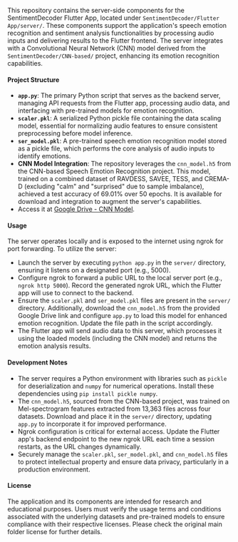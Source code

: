 This repository contains the server-side components for the SentimentDecoder Flutter App, located under `SentimentDecoder/Flutter App/server/`. These components support the application's speech emotion recognition and sentiment analysis functionalities by processing audio inputs and delivering results to the Flutter frontend. The server integrates with a Convolutional Neural Network (CNN) model derived from the `SentimentDecoder/CNN-based/` project, enhancing its emotion recognition capabilities.

#### Project Structure
- **`app.py`**: The primary Python script that serves as the backend server, managing API requests from the Flutter app, processing audio data, and interfacing with pre-trained models for emotion recognition.
- **`scaler.pkl`**: A serialized Python pickle file containing the data scaling model, essential for normalizing audio features to ensure consistent preprocessing before model inference.
- **`ser_model.pkl`**: A pre-trained speech emotion recognition model stored as a pickle file, which performs the core analysis of audio inputs to identify emotions.
- **CNN Model Integration**: The repository leverages the `cnn_model.h5` from the CNN-based Speech Emotion Recognition project. This model, trained on a combined dataset of RAVDESS, SAVEE, TESS, and CREMA-D (excluding "calm" and "surprised" due to sample imbalance), achieved a test accuracy of 69.01% over 50 epochs. It is available for download and integration to augment the server's capabilities.
- Access it at [Google Drive - CNN Model](https://drive.google.com/file/d/1WLBT9jHYIqRV51JURt9rl2Eh6JsSLov4/view?usp=drive_link).

#### Usage
The server operates locally and is exposed to the internet using ngrok for port forwarding. To utilize the server:
- Launch the server by executing `python app.py` in the `server/` directory, ensuring it listens on a designated port (e.g., 5000).
- Configure ngrok to forward a public URL to the local server port (e.g., `ngrok http 5000`). Record the generated ngrok URL, which the Flutter app will use to connect to the backend.
- Ensure the `scaler.pkl` and `ser_model.pkl` files are present in the `server/` directory. Additionally, download the `cnn_model.h5` from the provided Google Drive link and configure `app.py` to load this model for enhanced emotion recognition. Update the file path in the script accordingly.
- The Flutter app will send audio data to this server, which processes it using the loaded models (including the CNN model) and returns the emotion analysis results.

#### Development Notes
- The server requires a Python environment with libraries such as `pickle` for deserialization and `numpy` for numerical operations. Install these dependencies using `pip install pickle numpy`.
- The `cnn_model.h5`, sourced from the CNN-based project, was trained on Mel-spectrogram features extracted from 13,363 files across four datasets. Download and place it in the `server/` directory, updating `app.py` to incorporate it for improved performance.
- Ngrok configuration is critical for external access. Update the Flutter app's backend endpoint to the new ngrok URL each time a session restarts, as the URL changes dynamically.
- Securely manage the `scaler.pkl`, `ser_model.pkl`, and `cnn_model.h5` files to protect intellectual property and ensure data privacy, particularly in a production environment.

#### License
The application and its components are intended for research and educational purposes. Users must verify the usage terms and conditions associated with the underlying datasets and pre-trained models to ensure compliance with their respective licenses. Please check the original main folder license for further details.
